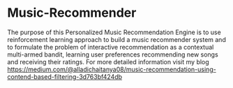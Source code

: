 # Music-Recommender
The purpose of this Personalized Music Recommendation Engine is to use reinforcement learning approach to build a music recommender system and to formulate the problem of interactive recommendation as a contextual multi-armed bandit, learning user preferences recommending new songs and receiving their ratings.
For more detailed information visit my blog https://medium.com/@alladichaitanya08/music-recommendation-using-contend-based-filtering-3d763bf424db
